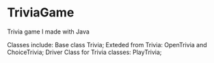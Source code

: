 # TriviaGame
Trivia game I made with Java

Classes include: Base class Trivia;
Exteded from Trivia: OpenTrivia and ChoiceTrivia;
Driver Class for Trivia classes: PlayTrivia;


